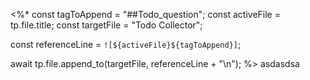 <%*
const tagToAppend = "##Todo_question";
const activeFile = tp.file.title;
const targetFile = "Todo Collector";

const referenceLine = `![${activeFile}${tagToAppend}]`;

await tp.file.append_to(targetFile, referenceLine + "\n");
%>
asdasdsa